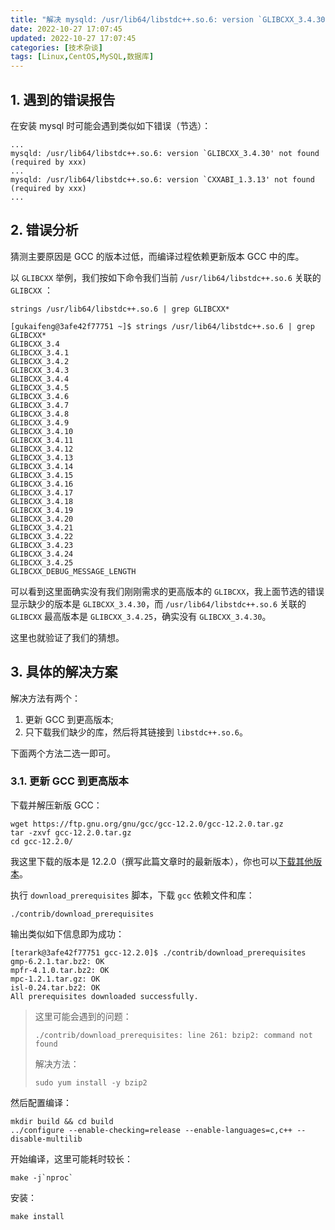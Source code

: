```yaml
---
title: "解决 mysqld: /usr/lib64/libstdc++.so.6: version `GLIBCXX_3.4.30' not found"
date: 2022-10-27 17:07:45
updated: 2022-10-27 17:07:45
categories: [技术杂谈]
tags: [Linux,CentOS,MySQL,数据库]
---
```






## 1. 遇到的错误报告

在安装 mysql 时可能会遇到类似如下错误（节选）：

```
...
mysqld: /usr/lib64/libstdc++.so.6: version `GLIBCXX_3.4.30' not found (required by xxx)
...
mysqld: /usr/lib64/libstdc++.so.6: version `CXXABI_1.3.13' not found (required by xxx)
...
```



## 2. 错误分析



猜测主要原因是 GCC 的版本过低，而编译过程依赖更新版本 GCC 中的库。

以 `GLIBCXX` 举例，我们按如下命令我们当前 `/usr/lib64/libstdc++.so.6` 关联的 `GLIBCXX` ：

```shell
strings /usr/lib64/libstdc++.so.6 | grep GLIBCXX*
```

```shell
[gukaifeng@3afe42f77751 ~]$ strings /usr/lib64/libstdc++.so.6 | grep GLIBCXX*
GLIBCXX_3.4
GLIBCXX_3.4.1
GLIBCXX_3.4.2
GLIBCXX_3.4.3
GLIBCXX_3.4.4
GLIBCXX_3.4.5
GLIBCXX_3.4.6
GLIBCXX_3.4.7
GLIBCXX_3.4.8
GLIBCXX_3.4.9
GLIBCXX_3.4.10
GLIBCXX_3.4.11
GLIBCXX_3.4.12
GLIBCXX_3.4.13
GLIBCXX_3.4.14
GLIBCXX_3.4.15
GLIBCXX_3.4.16
GLIBCXX_3.4.17
GLIBCXX_3.4.18
GLIBCXX_3.4.19
GLIBCXX_3.4.20
GLIBCXX_3.4.21
GLIBCXX_3.4.22
GLIBCXX_3.4.23
GLIBCXX_3.4.24
GLIBCXX_3.4.25
GLIBCXX_DEBUG_MESSAGE_LENGTH
```

可以看到这里面确实没有我们刚刚需求的更高版本的 `GLIBCXX`，我上面节选的错误显示缺少的版本是 `GLIBCXX_3.4.30`，而 `/usr/lib64/libstdc++.so.6` 关联的 `GLIBCXX`  最高版本是 `GLIBCXX_3.4.25`，确实没有 `GLIBCXX_3.4.30`。

这里也就验证了我们的猜想。





## 3. 具体的解决方案

解决方法有两个：

1. 更新 GCC 到更高版本;
2. 只下载我们缺少的库，然后将其链接到 `libstdc++.so.6`。

下面两个方法二选一即可。



### 3.1. 更新 GCC 到更高版本



下载并解压新版 GCC：

```shell
wget https://ftp.gnu.org/gnu/gcc/gcc-12.2.0/gcc-12.2.0.tar.gz
tar -zxvf gcc-12.2.0.tar.gz
cd gcc-12.2.0/
```

我这里下载的版本是 12.2.0（撰写此篇文章时的最新版本），你也可以[下载其他版本](https://ftp.gnu.org/gnu/gcc/)。

执行 `download_prerequisites` 脚本，下载 `gcc` 依赖文件和库：

```shell
./contrib/download_prerequisites
```

输出类似如下信息即为成功：

```
[terark@3afe42f77751 gcc-12.2.0]$ ./contrib/download_prerequisites
gmp-6.2.1.tar.bz2: OK
mpfr-4.1.0.tar.bz2: OK
mpc-1.2.1.tar.gz: OK
isl-0.24.tar.bz2: OK
All prerequisites downloaded successfully.
```

>这里可能会遇到的问题：
>
>`./contrib/download_prerequisites: line 261: bzip2: command not found`
>
>解决方法：
>
>`sudo yum install -y bzip2`



然后配置编译：

```shell
mkdir build && cd build
../configure --enable-checking=release --enable-languages=c,c++ --disable-multilib
```

开始编译，这里可能耗时较长：

```shell
make -j`nproc`
```

安装：

```shell
make install
```

